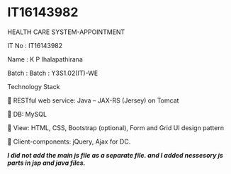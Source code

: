 # IT16143982
HEALTH CARE SYSTEM-APPOINTMENT

IT No : IT16143982

Name : K P Ihalapathirana

Batch : Batch : Y3S1.02(IT)-WE

Technology Stack

 RESTful web service: Java – JAX-RS (Jersey) on Tomcat

 DB: MySQL

 View: HTML, CSS, Bootstrap (optional), Form and Grid UI design pattern

 Client-components: jQuery, Ajax for DC. 

***I did not add the main js file as a separate file. and I added nessesory js parts in jsp and java files.***

